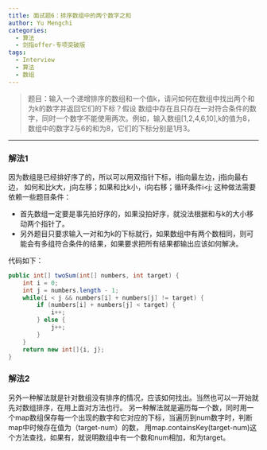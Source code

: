 ```yaml
---
title: 面试题6：排序数组中的两个数字之和
author: Yu Mengchi
categories:
  - 算法 
  - 剑指offer-专项突破版
tags:
  - Interview
  - 算法
  - 数组
---
```

  


> 题目：输入一个递增排序的数组和一个值k，请问如何在数组中找出两个和为k的数字并返回它们的下标？假设
> 数组中存在且只存在一对符合条件的数字，同时一个数字不能使用两次。例如，输入数组[1,2,4,6,10],k的值为8，
> 数组中的数字2与6的和为8，它们的下标分别是1月3。

---

### 解法1

因为数组是已经排好序了的，所以可以用双指针下标，i指向最左边，j指向最右边，
如何和比k大，j向左移；如果和比k小，i向右移；循环条件i<j;
这种做法需要依赖一些题目条件：
- 首先数组一定要是事先拍好序的，如果没拍好序，就没法根据和与k的大小移动两个指针了。
- 另外题目只要求输入一对和为k的下标就行，如果数组中有两个数相同，则可能会有多组符合条件的结果，如果要求把所有结果都输出应该如何解决。

代码如下：

```Java
public int[] twoSum(int[] numbers, int target) {
    int i = 0;
    int j = numbers.length - 1;
    while(i < j && numbers[i] + numbers[j] != target) {
        if (numbers[i] + numbers[j] < target) {
            i++;
        } else {
            j++;
        }
    }
    return new int[]{i, j};
}
```

### 解法2

另外一种解法就是针对数组没有排序的情况，应该如何找出。当然也可以一开始就先对数组排序，在用上面对方法也行。
另一种解法就是遍历每一个数，同时用一个map数组保存每一个出现的数字和它对应的下标，当遍历到num数字时，判断map中时候存在值为（target-num）的数，
用map.containsKey(target-num)这个方法查找，如果有，就说明数组中有一个数和num相加，和为target。
